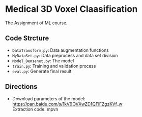 # Medical 3D Voxel Claasification
The Assignment of ML course.
## Code Strcture
* `DataTransform.py`: Data augmentation functions<br>
* `MyDataSet.py`: Data preprocess and data set division<br>
* `Model_Densenet.py`: The model<br>
* `train.py`: Training and validation process<br>
* `eval.py`: Generate final result
## Directions
* Download parameters of the model: https://pan.baidu.com/s/1kV9OVXwZD1QFlFZgzKVf_w<br>
Extraction code: mpvn
